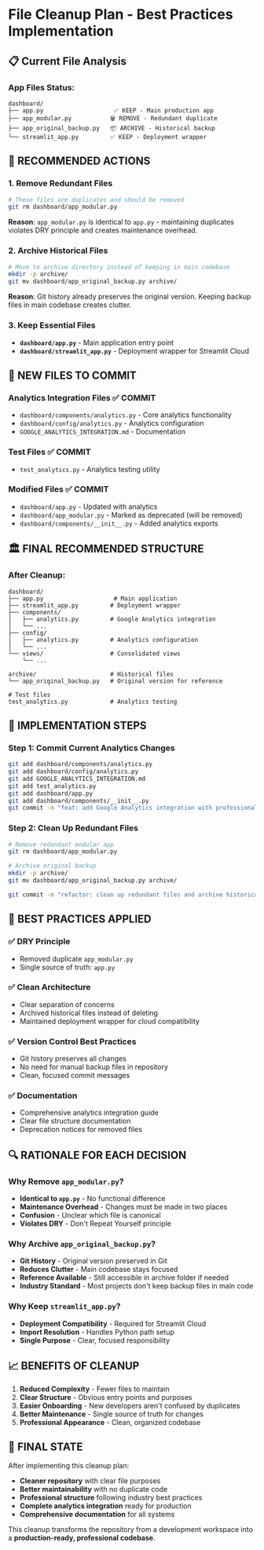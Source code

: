 # File Cleanup Plan - Best Practices Implementation

## 📋 **Current File Analysis**

### **App Files Status:**
```
dashboard/
├── app.py                    ✅ KEEP - Main production app
├── app_modular.py           🗑️ REMOVE - Redundant duplicate
├── app_original_backup.py   📦 ARCHIVE - Historical backup
└── streamlit_app.py         ✅ KEEP - Deployment wrapper
```

## 🎯 **RECOMMENDED ACTIONS**

### **1. Remove Redundant Files**
```bash
# These files are duplicates and should be removed
git rm dashboard/app_modular.py
```

**Reason**: `app_modular.py` is identical to `app.py` - maintaining duplicates violates DRY principle and creates maintenance overhead.

### **2. Archive Historical Files**
```bash
# Move to archive directory instead of keeping in main codebase
mkdir -p archive/
git mv dashboard/app_original_backup.py archive/
```

**Reason**: Git history already preserves the original version. Keeping backup files in main codebase creates clutter.

### **3. Keep Essential Files**
- **`dashboard/app.py`** - Main application entry point
- **`dashboard/streamlit_app.py`** - Deployment wrapper for Streamlit Cloud

## 📁 **NEW FILES TO COMMIT**

### **Analytics Integration Files** ✅ **COMMIT**
- `dashboard/components/analytics.py` - Core analytics functionality
- `dashboard/config/analytics.py` - Analytics configuration
- `GOOGLE_ANALYTICS_INTEGRATION.md` - Documentation

### **Test Files** ✅ **COMMIT**
- `test_analytics.py` - Analytics testing utility

### **Modified Files** ✅ **COMMIT**
- `dashboard/app.py` - Updated with analytics
- `dashboard/app_modular.py` - Marked as deprecated (will be removed)
- `dashboard/components/__init__.py` - Added analytics exports

## 🏛️ **FINAL RECOMMENDED STRUCTURE**

### **After Cleanup:**
```
dashboard/
├── app.py                    # Main application
├── streamlit_app.py         # Deployment wrapper
├── components/
│   ├── analytics.py         # Google Analytics integration
│   └── ...
├── config/
│   ├── analytics.py         # Analytics configuration
│   └── ...
└── views/                   # Consolidated views
    └── ...

archive/                     # Historical files
└── app_original_backup.py   # Original version for reference

# Test files
test_analytics.py            # Analytics testing
```

## 🚀 **IMPLEMENTATION STEPS**

### **Step 1: Commit Current Analytics Changes**
```bash
git add dashboard/components/analytics.py
git add dashboard/config/analytics.py
git add GOOGLE_ANALYTICS_INTEGRATION.md
git add test_analytics.py
git add dashboard/app.py
git add dashboard/components/__init__.py
git commit -m "feat: add Google Analytics integration with professional architecture"
```

### **Step 2: Clean Up Redundant Files**
```bash
# Remove redundant modular app
git rm dashboard/app_modular.py

# Archive original backup
mkdir -p archive/
git mv dashboard/app_original_backup.py archive/

git commit -m "refactor: clean up redundant files and archive historical versions"
```

## 🎯 **BEST PRACTICES APPLIED**

### **✅ DRY Principle**
- Removed duplicate `app_modular.py`
- Single source of truth: `app.py`

### **✅ Clean Architecture**
- Clear separation of concerns
- Archived historical files instead of deleting
- Maintained deployment wrapper for cloud compatibility

### **✅ Version Control Best Practices**
- Git history preserves all changes
- No need for manual backup files in repository
- Clean, focused commit messages

### **✅ Documentation**
- Comprehensive analytics integration guide
- Clear file structure documentation
- Deprecation notices for removed files

## 🔍 **RATIONALE FOR EACH DECISION**

### **Why Remove `app_modular.py`?**
- **Identical to `app.py`** - No functional difference
- **Maintenance Overhead** - Changes must be made in two places
- **Confusion** - Unclear which file is canonical
- **Violates DRY** - Don't Repeat Yourself principle

### **Why Archive `app_original_backup.py`?**
- **Git History** - Original version preserved in Git
- **Reduces Clutter** - Main codebase stays focused
- **Reference Available** - Still accessible in archive folder if needed
- **Industry Standard** - Most projects don't keep backup files in main code

### **Why Keep `streamlit_app.py`?**
- **Deployment Compatibility** - Required for Streamlit Cloud
- **Import Resolution** - Handles Python path setup
- **Single Purpose** - Clear, focused responsibility

## 📈 **BENEFITS OF CLEANUP**

1. **Reduced Complexity** - Fewer files to maintain
2. **Clear Structure** - Obvious entry points and purposes
3. **Easier Onboarding** - New developers aren't confused by duplicates
4. **Better Maintenance** - Single source of truth for changes
5. **Professional Appearance** - Clean, organized codebase

## 🎉 **FINAL STATE**

After implementing this cleanup plan:
- **Cleaner repository** with clear file purposes
- **Better maintainability** with no duplicate code
- **Professional structure** following industry best practices
- **Complete analytics integration** ready for production
- **Comprehensive documentation** for all systems

This cleanup transforms the repository from a development workspace into a **production-ready, professional codebase**.
